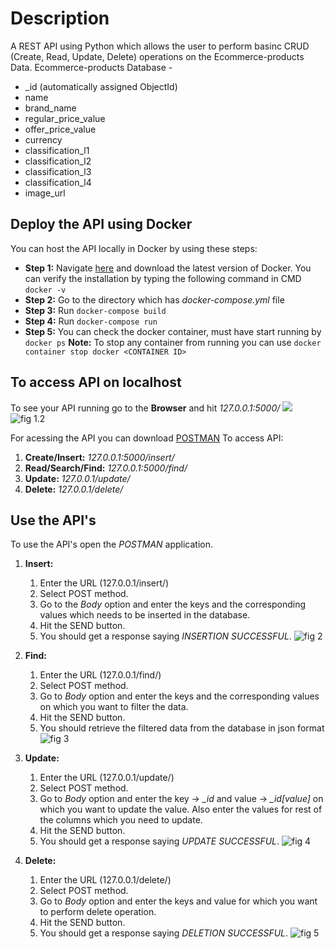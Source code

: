 # Description
A REST API using Python which allows the user to perform basinc CRUD (Create, Read, Update, Delete) operations on the Ecommerce-products Data. 
Ecommerce-products Database -
* _id (automatically assigned ObjectId)
* name
* brand_name
* regular_price_value
* offer_price_value
* currency
* classification_l1
* classification_l2
* classification_l3
* classification_l4
* image_url

## Deploy the API using Docker
You can host the API locally in Docker by using these steps:
* **Step 1:** Navigate [here](https://www.docker.com/get-started) and download the latest version of Docker. 
You can verify the installation by typing the following command in CMD
```docker -v```
* **Step 2:** Go to the directory which has *docker-compose.yml* file 
* **Step 3:** Run ```docker-compose build```
* **Step 4:** Run ```docker-compose run```
* **Step 5:** You can check the docker container, must have start running by ```docker ps```
**Note:** To stop any container from running you can use ```docker container stop docker <CONTAINER ID>```

## To access API on localhost
To see your API running go to the **Browser** and hit *127.0.0.1:5000/*
<img src = "/images/successful.png">
![fig 1.2](images/successful_1.png)

For acessing the API you can download [POSTMAN](https://www.postman.com/downloads/)
To access API:
1. **Create/Insert:** *127.0.0.1:5000/insert/*
2. **Read/Search/Find:** *127.0.0.1:5000/find/*
3. **Update:** *127.0.0.1/update/*
4. **Delete:** *127.0.0.1/delete/*

## Use the API's
To use the API's open the *POSTMAN* application.
1. **Insert:** 
    1. Enter the URL (127.0.0.1/insert/)
    2. Select POST method.
    3. Go to the *Body* option and enter the keys and the corresponding values which needs to be inserted in the database.
    4. Hit the SEND button.
    5. You should get a response saying *INSERTION SUCCESSFUL*.
    ![fig 2](./images/insert.png)

2. **Find:** 
    1. Enter the URL (127.0.0.1/find/)
    2. Select POST method.
    3. Go to *Body* option and enter the keys and the corresponding values on which you want to filter the data.
    4. Hit the SEND button.
    5. You should retrieve the filtered data from the database in json format
    ![fig 3](images/find.png)
3. **Update:**
    1. Enter the URL (127.0.0.1/update/)
    2. Select POST method.
    3. Go to *Body* option and enter the key -> *_id* and value -> *_id[value]* on which you want to update the value. Also enter the values for rest of the columns which you need to update.
    4. Hit the SEND button.
    5. You should get a response saying *UPDATE SUCCESSFUL*.
    ![fig 4](images/update.png)

4. **Delete:**
    1. Enter the URL (127.0.0.1/delete/)
    2. Select POST method.
    3. Go to *Body* option and enter the keys and value for which you want to perform delete operation.
    4. Hit the SEND button.
    5. You should get a response saying *DELETION SUCCESSFUL*.
    ![fig 5](images/delete.png)
